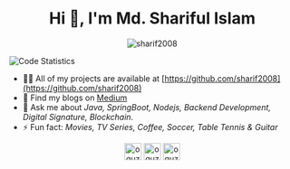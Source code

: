 <h1 align="center">Hi 👋, I'm Md. Shariful Islam</h1>

<p align="center">
  <img src="https://komarev.com/ghpvc/?username=sharif2008" alt="sharif2008" />
</p>

<img src="https://github-readme-stats.vercel.app/api?username=sharif2008&count_private=true&show_icons=true&theme=yeblu" alt="Code Statistics">


- 👨‍💻 All of my projects are available at [https://github.com/sharif2008](https://github.com/sharif2008)
- 📝 Find my blogs on [Medium](https://medium.com/@sharif2008)
- 💬 Ask me about *Java, SpringBoot, Nodejs, Backend Development, Digital Signature, Blockchain*.
- ⚡ Fun fact: *Movies, TV Series, Coffee, Soccer, Table Tennis & Guitar*

<p align="center">
<a href="https://www.linkedin.com/in/sharif2008/" target="blank"><img align="center" src="https://cdn.jsdelivr.net/npm/simple-icons@3.0.1/icons/linkedin.svg" alt="oguzhankarahan" height="30" width="30" /></a>
<a href="https://stackoverflow.com/users/1540689/sharif2008" target="blank"><img align="center" src="https://cdn.jsdelivr.net/npm/simple-icons@3.0.1/icons/stackoverflow.svg" alt="oguzhankarahan" height="30" width="30" /></a>
<a href="https://medium.com/@sharif2008" target="blank"><img align="center" src="https://cdn.jsdelivr.net/npm/simple-icons@3.13.0/icons/medium.svg" alt="oguzhankarahan" height="30" width="30" /></a>

</p>
<!--
**sharif2008/sharif2008** is a ✨ _special_ ✨ repository because its `README.md` (this file) appears on your GitHub profile.

Here are some ideas to get you started:

- 🔭 I’m currently working on ...
- 🌱 I’m currently learning ...
- 👯 I’m looking to collaborate on ...
- 🤔 I’m looking for help with ...
- 💬 Ask me about ...
- 📫 How to reach me: ...
- 😄 Pronouns: ...
- ⚡ Fun fact: ...
-->

